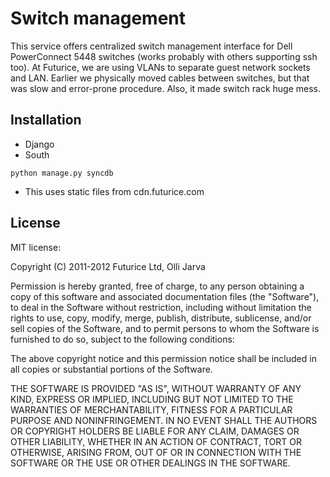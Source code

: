 Switch management
=================

This service offers centralized switch management interface for Dell PowerConnect 5448 switches (works probably with others supporting ssh too). At Futurice, we are using VLANs to separate guest network sockets and LAN. 
Earlier we physically moved cables between switches, but that was slow and error-prone procedure. Also, it made switch rack huge mess.

Installation
------------

* Django
* South

```
python manage.py syncdb
```

* This uses static files from cdn.futurice.com

License
-------

MIT license:

Copyright (C) 2011-2012 Futurice Ltd, Olli Jarva

Permission is hereby granted, free of charge, to any person obtaining a copy of this software and associated documentation files (the "Software"), to deal in the Software without restriction, including without 
limitation the rights to use, copy, modify, merge, publish, distribute, sublicense, and/or sell copies of the Software, and to permit persons to whom the Software is furnished to do so, subject to the following 
conditions:

The above copyright notice and this permission notice shall be included in all copies or substantial portions of the Software.

THE SOFTWARE IS PROVIDED "AS IS", WITHOUT WARRANTY OF ANY KIND, EXPRESS OR IMPLIED, INCLUDING BUT NOT LIMITED TO THE WARRANTIES OF MERCHANTABILITY, FITNESS FOR A PARTICULAR PURPOSE AND NONINFRINGEMENT. IN NO EVENT SHALL 
THE AUTHORS OR COPYRIGHT HOLDERS BE LIABLE FOR ANY CLAIM, DAMAGES OR OTHER LIABILITY, WHETHER IN AN ACTION OF CONTRACT, TORT OR OTHERWISE, ARISING FROM, OUT OF OR IN CONNECTION WITH THE SOFTWARE OR THE USE OR OTHER 
DEALINGS IN THE SOFTWARE.
